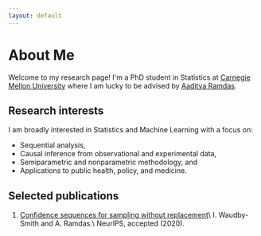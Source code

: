 ```yaml
---
layout: default
---
```


# About Me

Welcome to my research page! I'm a PhD student in Statistics at [Carnegie Mellon University](http://stat.cmu.edu/) where I am lucky to be advised by [Aaditya Ramdas](http://www.stat.cmu.edu/~aramdas/). 

## Research interests
I am broadly interested in Statistics and Machine Learning with a focus on:
* Sequential analysis,
* Causal inference from observational and experimental data,
* Semiparametric and nonparametric methodology, and
* Applications to public health, policy, and medicine.

## Selected publications

1. [Confidence sequences for sampling without replacement](https://arxiv.org/pdf/2006.04347.pdf)\\
	I. Waudby-Smith and A. Ramdas.\\
	NeurIPS, accepted (2020).

